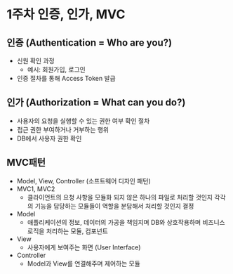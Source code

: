 # 1주차 인증, 인가, MVC

## 인증 (Authentication = Who are you?)

- 신원 확인 과정
    - 예시: 회원가입, 로그인
- 인증 절차를 통해 Access Token 발급

## 인가 (Authorization = What can you do?)

- 사용자의 요청을 실행할 수 있는 권한 여부 확인 절차
- 접근 권한 부여하거나 거부하는 행위
- DB에서 사용자 권한 확인

## MVC패턴

- Model, View, Controller (소프트웨어 디자인 패턴)
- MVC1, MVC2
    - 클라이언트의 요청 사항을 모듈화 되지 않은 하나의 파일로 처리할 것인지 각각의 기능을 담당하는 모듈들이 역할을 분담해서 처리할 것인지 결정
- Model
    - 애플리케이션의 정보, 데이터의 가공을 책임지며 DB와 상호작용하며 비즈니스 로직을 처리하는 모듈, 컴포넌트
- View
    - 사용자에게 보여주는 화면 (User Interface)
- Controller
    - Model과 View를 연결해주며 제어하는 모듈